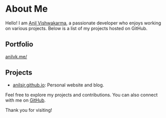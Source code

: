 # About Me

Hello! I am [Anil Vishwakarma](https://github.com/anilsjr), a passionate developer who enjoys working on various projects. Below is a list of my projects hosted on GitHub.

## Portfolio
[anilvk.me/](https://anilsjr.github.io/)
## Projects

- [anilsjr.github.io](https://github.com/anilsjr?tab=repositories): Personal website and blog.

Feel free to explore my projects and contributions. You can also connect with me on [GitHub](https://github.com/anilsjr).

Thank you for visiting!
